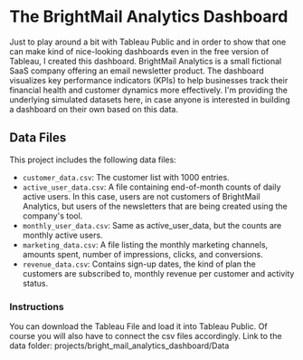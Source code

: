 # The BrightMail Analytics Dashboard

Just to play around a bit with Tableau Public and in order to show that one can make kind of nice-looking dashboards even in the free version of Tableau, I created this dashboard. BrightMail Analytics is a small fictional SaaS company offering an email newsletter product. The dashboard visualizes key performance indicators (KPIs) to help businesses track their financial health and customer dynamics more effectively.
I'm providing the underlying simulated datasets here, in case anyone is interested in building a dashboard on their own based on this data.


## Data Files

This project includes the following data files:

- `customer_data.csv`: The customer list with 1000 entries.
- `active_user_data.csv`: A file containing end-of-month counts of daily active users. In this case, users are not customers of BrightMail Analytics, but users of the newsletters that are being created using the company's tool.
- `monthly_user_data.csv`: Same as active_user_data, but the counts are monthly active users.
- `marketing_data.csv`: A file listing the monthly marketing channels, amounts spent, number of impressions, clicks, and conversions.
- `revenue_data.csv`: Contains sign-up dates, the kind of plan the customers are subscribed to, monthly revenue per customer and activity status.

### Instructions

You can download the Tableau File and load it into Tableau Public. Of course you will also have to connect the csv files accordingly.
Link to the data folder: projects/bright_mail_analytics_dashboard/Data
